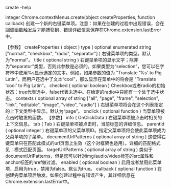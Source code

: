 create -help

integer Chrome.contextMenus.create(object createProperties, function callback)
创建一个新的右键菜单项。注意：如果在创建的过程中出现错误，会在回调函数触发后才能捕获到，错误详细信息保存在Chrome.extension.lastError中。

【参数】
createProperties ( object )
	type ( optional enumerated string ["normal", "checkbox", "radio", "separator"] )
		右键菜单项的类型。默认为“normal”。
	title ( optional string )
		右键菜单项的显示文字；除非为“separator”类型，否则此参数是必须的。如果类型为“selection”，您可以在字符串中使用%s显示选定的文本。例如，如果参数的值为 "Translate '%s' to Pig Latin"，而用户还选中了文本“cool”，那么显示在菜单中的将会是 "Translate 'cool' to Pig Latin"。
	checked ( optional boolean )
		Checkbox或者radio的初始状态：true代表选中，false代表未选中。在给定的radio中只能有一个处于选中状态。
	contexts ( optional array of string ["all", "page", "frame", "selection", "link", "editable", "image", "video", "audio"] )
		右键菜单项将会在这个列表指定的上下文类型中显示。默认为“page”。
	onclick ( optional function )
		当菜单项被点击时触发的函数。
		【参数】
		info ( OnClickData )
			右键菜单项被点击时相关的上下文信息。
		tab ( Tab )
			右键菜单项被点击时，当前标签的详细信息。
	parentId ( optional integer )
		右键菜单项的父菜单项ID。指定父菜单项将会使此菜单项成为父菜单项的子菜单。
	documentUrlPatterns ( optional array of string )
		这使得右键菜单只在匹配此模式的url页面上生效（这个对框架也适用）。详细的匹配格式见：模式匹配页面。
	targetUrlPatterns ( optional array of string )
		类似于documentUrlPatterns，但是您可以针对img/audio/video标签的src属性和anchor标签的href做过滤。
	enabled ( optional boolean )
		启用或者禁用此菜单项，启用为true，禁用为false。默认为true。
callback ( optional function )
	在创建完菜单项后触发。如果创建过程中有错误产生，其详细信息在Chrome.extension.lastError中。